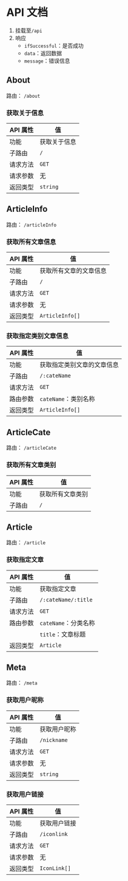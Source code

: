 # API 文档


1. 挂载至`/api`
2. 响应
    * `ifSuccessful`：是否成功
    * `data`：返回数据
    * `message`：错误信息

## About

路由： `/about`

### 获取关于信息

|API 属性|值|
|---|---|
|功能|获取关于信息|
|子路由|`/`|
|请求方法|`GET`|
|请求参数|无|
|返回类型|`string`|

## ArticleInfo
路由： `/articleInfo`

### 获取所有文章信息

|API 属性|值|
|---|---|
|功能|获取所有文章的文章信息|
|子路由|`/`|
|请求方法|`GET`|
|请求参数|无|
|返回类型|`ArticleInfo[]`|

### 获取指定类别文章信息

|API 属性|值|
|---|---|
|功能|获取指定类别文章的文章信息|
|子路由|`/:cateName`|
|请求方法|`GET`|
|路由参数|`cateName`：类别名称|
|返回类型|`ArticleInfo[]`|

## ArticleCate

路由： `/articleCate`

### 获取所有文章类别

|API 属性|值|
|---|---|
|功能|获取所有文章类别|
|子路由|`/`|

## Article

路由： `/article`

### 获取指定文章

|API 属性|值|
|---|---|
|功能|获取指定文章|
|子路由|`/:cateName/:title`|
|请求方法|`GET`|
|路由参数|`cateName`：分类名称|
||`title`：文章标题|
|返回类型|`Article`|


## Meta

路由： `/meta`

### 获取用户昵称

|API 属性|值|
|---|---|
|功能|获取用户昵称|
|子路由|`/nickname`|
|请求方法|`GET`|
|请求参数|无|
|返回类型|`string`|

### 获取用户链接

|API 属性|值|
|---|---|
|功能|获取用户链接|
|子路由|`/iconlink`|
|请求方法|`GET`|
|请求参数|无|
|返回类型|`IconLink[]`|
